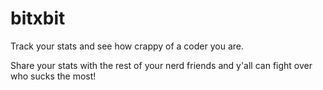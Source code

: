 # bitxbit
Track your stats and see how crappy of a coder you are.

Share your stats with the rest of your nerd friends and y'all can fight over who
sucks the most!
